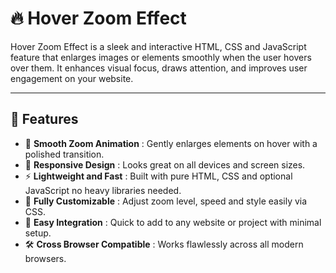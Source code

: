 # 🔥 Hover Zoom Effect

Hover Zoom Effect is a sleek and interactive HTML, CSS and JavaScript feature that enlarges images or elements smoothly when the user hovers over them. It enhances visual focus, draws attention, and improves user engagement on your website.

---

## 🚀 Features  
- 🎯 **Smooth Zoom Animation** : Gently enlarges elements on hover with a polished transition.  
- 📱 **Responsive Design** : Looks great on all devices and screen sizes.  
- ⚡ **Lightweight and Fast** : Built with pure HTML, CSS and optional JavaScript no heavy libraries needed.  
- 🎨 **Fully Customizable** : Adjust zoom level, speed and style easily via CSS.  
- 🔌 **Easy Integration** : Quick to add to any website or project with minimal setup.  
- 🛠️ **Cross Browser Compatible** : Works flawlessly across all modern browsers.  
